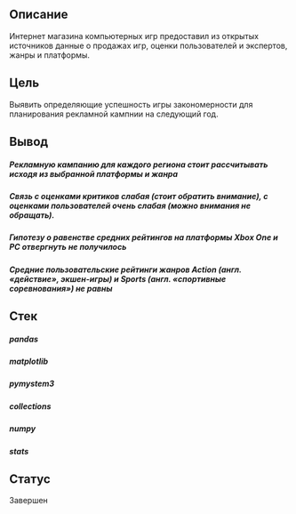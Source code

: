 ## Описание
Интернет магазина компьютерных игр предоставил из открытых источников данные о продажах игр, оценки пользователей и экспертов, жанры и платформы.

## Цель
Выявить определяющие успешность игры закономерности для планирования рекламной кампнии на следующий год.

## Вывод
##### Рекламную кампанию для каждого региона стоит рассчитывать исходя из выбранной платформы и жанра
##### Связь с оценками критиков слабая (стоит обратить внимание), с оценками пользователей очень слабая (можно внимания не обращать).
##### Гипотезу о равенстве средних рейтингов на платформы Xbox One и PC отвергнуть не получилось
##### Средние пользовательские рейтинги жанров Action (англ. «действие», экшен-игры) и Sports (англ. «спортивные соревнования») не равны

## Стек
##### pandas 
##### matplotlib
##### pymystem3 
##### collections 
##### numpy 
##### stats 

## Статус
Завершен
